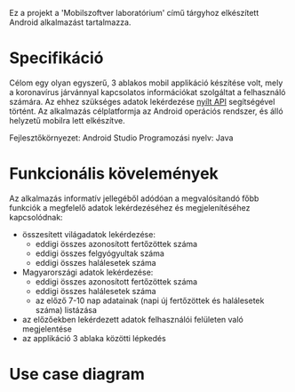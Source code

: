 Ez a projekt a 'Mobilszoftver laboratórium' című tárgyhoz elkészített Android alkalmazást tartalmazza.

# Specifikáció
Célom egy olyan egyszerű, 3 ablakos mobil applikáció készítése volt, mely a koronavírus járvánnyal kapcsolatos információkat szolgáltat a felhasználó számára. Az ehhez szükséges adatok lekérdezése [nyílt API](https://github.com/M-Media-Group/Covid-19-API) segítségével történt.
Az alkalmazás célplatformja az Android operációs rendszer, és álló helyzetű mobilra lett elkészítve.

Fejlesztőkörnyezet: Android Studio
Programozási nyelv: Java

# Funkcionális kövelemények
Az alkalmazás informatív jellegéből adódóan a megvalósítandó főbb funkciók a megfelelő adatok lekérdezéséhez és megjelenítéséhez kapcsolódnak:
- összesített világadatok lekérdezése:
  -	eddigi összes azonosított fertőzöttek száma
  -	eddigi összes felgyógyultak száma
  -	eddigi összes halálesetek száma
- Magyarországi adatok lekérdezése:
  -	eddigi összes azonosított fertőzöttek száma
  -	eddigi összes halálesetek száma
  -	az előző 7-10 nap adatainak (napi új fertőzöttek és halálesetek száma) listázása
- az előzőekben lekérdezett adatok felhasználói felületen való megjelentése
- az applikáció 3 ablaka közötti lépkedés

# Use case diagram

